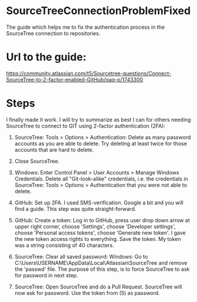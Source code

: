 # SourceTreeConnectionProblemFixed
The guide which helps me to fix the authentication process in the SourceTree connection to repositories.

# Url to the guide:
https://community.atlassian.com/t5/Sourcetree-questions/Connect-SourceTree-to-2-factor-enabled-GitHub/qaq-p/1743300

# Steps 
I finally made it work.  I will try to summarize as best I can for others needing SourceTree to connect to GIT using 2-factor authentication (2FA):

1. SourceTree: Tools > Options > Authentication:  Delete as many password accounts as you are able to delete.  Try deleting at least twice for those accounts that are hard to delete.

2. Close SourceTree.

3. Windows: Enter Control Panel > User Accounts > Manage Windows Credentials.  Delete all "Git-look-alike" credentials, i.e. the credentials in SourceTree: Tools > Options > Authentication that you were not able to delete.

4. GitHub:  Set up 2FA.  I used SMS-verification.  Google a bit and you will find a guide.  This step was quite straight-forward.

5. GitHub:  Create a token: Log in to GitHub, press user drop down arrow at upper right corner, choose 'Settings', choose 'Developer settings', choose 'Personal access tokens', choose 'Generate new token'.  I gave the new token access rights to everything.  Save the token.  My token was a string consisting of 40 characters.

6. SourceTree: Clear all saved password:  Windows: Go to C:\Users\USERNAME\AppData\Local\Atlassian\SourceTree and remove the 'passwd' file.  The purpose of this step, is to force SourceTree to ask for password in next step.

7. SourceTree: Open SourceTree and do a Pull Request. SourceTree will now ask for password.  Use the token from (5) as password.
